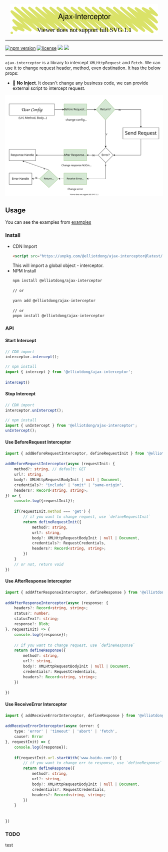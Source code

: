<p align="center"><img src='./docs/icon.svg' width="474px" height="98px"/></p>

---

[![npm version](https://img.shields.io/npm/v/@elliotdong/ajax-interceptor?color=blue)](https://www.npmjs.org/package/@elliotdong/ajax-interceptor) [![license](https://img.shields.io/github/license/mashape/apistatus.svg)](https://opensource.org/licenses/mit-license.php) ![](https://img.shields.io/badge/TypeScript-support-orange.svg)   [![](https://img.shields.io/bundlephobia/minzip/@elliotdong/ajax-interceptor/latest)](https://unpkg.com/ajax-hook@2.0.0/dist/ajaxhook.core.min.js)

---

`ajax-interceptor` is a library to intercept `XMLHttpRequest` and `Fetch`. We can use it to change request header, method, even destination. It has the below props:

* 🍃 **No Inject**. It doesn't change any business code, we can provide external script to intercept request.

<img src='./docs/process.svg'/>

## Usage
You can see the examples from [examples](./examples/)
### Install

* CDN Import
    ```html
    <script src="https://unpkg.com/@elliotdong/ajax-interceptor@latest/dist/index.umd.cjs"></script>
    ```
    This will import a global object - interceptor.
 * NPM Install
    ```
    npm install @elliotdong/ajax-interceptor

    // or

    yarn add @elliotdong/ajax-interceptor

    // or
    pnpm install @elliotdong/ajax-interceptor
    ```
### API

#### Start Intercept

```js
// CDN import
interceptor.intercept();

```

```js
// npm install
import { intercept } from '@elliotdong/ajax-interceptor';

intercept()
```
#### Stop Intercept
```js
// CDN import
interceptor.unIntercept();
```

```js
// npm install
import { unIntercept } from '@elliotdong/ajax-interceptor';
unIntercept();
```
#### Use BeforeRequest Interceptor
```ts
import { addBeforeRequestInterceptor, defineRequestInit } from '@elliotdong/ajax-interceptor';

addBeforeRequestInterceptor(async (requestInit: {
    method?: string, // default: GET
    url?: string,
    body?: XMLHttpRequestBodyInit | null | Document,
    credentials?: "include" | "omit" | "same-origin",
    headers?: Record<string, string>;
}) => {
    console.log({requestInit});

    if(requestInit.method === 'get') {
        // if you want to change request, use `defineRequestInit`
        return defineRequestInit({
            method?: string,
            url?: string,
            body?: XMLHttpRequestBodyInit | null | Document,
            credentials?: RequestCredentials,
            headers?: Record<string, string>;
        })
    }
    // or not, return void
})
```

#### Use AfterResponse Interceptor
```ts
import { addAfterResponseInterceptor, defineResponse } from '@elliotdong/ajax-interceptor';

addAfterResponseInterceptor(async (response: {
    headers?: Record<string, string>;
    status?: number;
    statusText?: string;
    response?: Blob;
}, requestInit) => {
    console.log({response});

    // if you want to change request, use `defineResponse`
    return defineResponse({
        method?: string,
        url?: string,
        body?: XMLHttpRequestBodyInit | null | Document,
        credentials?: RequestCredentials,
        headers?: Record<string, string>;
    })

})
```
#### Use ReceiveError Interceptor
```ts
import { addReceiveErrorInterceptor, defineResponse } from '@elliotdong/ajax-interceptor';

addReceiveErrorInterceptor(async (error: {
    type: 'error' | 'timeout' | 'abort' | 'fetch',
    cause?: Error
}, requestInit) => {
    console.log({response});

    if(requestInit.url.startWith('www.baidu.com')) {
        // if you want to change err to response, use `defineResponse`
        return defineResponse({
            method?: string,
            url?: string,
            body?: XMLHttpRequestBodyInit | null | Document,
            credentials?: RequestCredentials,
            headers?: Record<string, string>;
        })
    }
    

})
```

### TODO

test